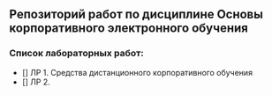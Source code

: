 ## Репозиторий работ по дисциплине Основы корпоративного электронного обучения

### Список лабораторных работ:
- [] ЛР 1. Средства дистанционного корпоративного обучения
- [] ЛР 2.
